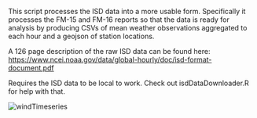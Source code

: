 This script processes the ISD data into a more usable form.  Specifically it processes the FM-15 and FM-16 reports so that the data is ready for analysis by producing CSVs of mean weather observations aggregated to each hour and a geojson of station locations.  

A 126 page description of the raw ISD data can be found here:
https://www.ncei.noaa.gov/data/global-hourly/doc/isd-format-document.pdf

Requires the ISD data to be local to work.  Check out isdDataDownloader.R for help with that.

![windTimeseries](http://docwatson.ai/wp-content/uploads/2021/12/timeseriesExample.png)
